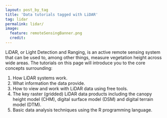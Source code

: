 ```yaml
---
layout: post_by_tag
title: 'Data tutorials tagged with LiDAR'
tag: lidar
permalink: lidar/
image:
  feature: remoteSensingBanner.png
  credit: 
---
```


LiDAR, or Light Detection and Ranging, is an active remote sensing system that 
can be used to, among other things, measure vegetation height across wide areas. 
The tutorials on this page will introduce you to the core concepts surrounding:

1. How LiDAR systems work.
2. What information the data provide.
3. How to view and work with LiDAR data using free tools.
4. The key raster (gridded) LiDAR data products including the canopy height model
 (CHM), digital surface model (DSM) and digital terrain model (DTM).
4. Basic data analysis techniques using the R programming language. 
